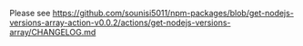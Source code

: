 Please see https://github.com/sounisi5011/npm-packages/blob/get-nodejs-versions-array-action-v0.0.2/actions/get-nodejs-versions-array/CHANGELOG.md

